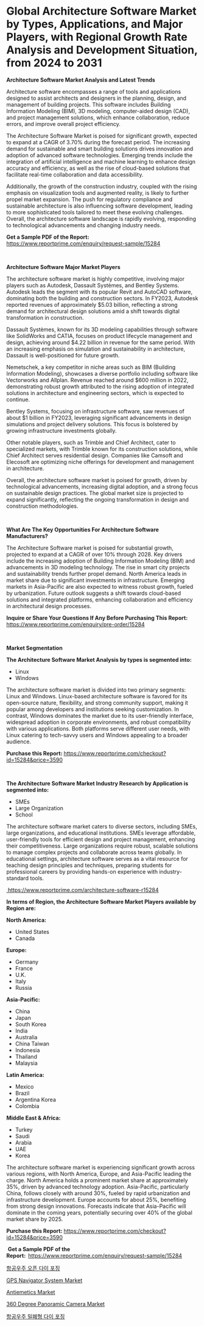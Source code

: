 <p><h1>Global Architecture Software Market by Types, Applications, and Major Players, with Regional Growth Rate Analysis and Development Situation, from 2024 to 2031</h1></p><p><strong>Architecture Software Market Analysis and Latest Trends</strong></p>
<p><p>Architecture software encompasses a range of tools and applications designed to assist architects and designers in the planning, design, and management of building projects. This software includes Building Information Modeling (BIM), 3D modeling, computer-aided design (CAD), and project management solutions, which enhance collaboration, reduce errors, and improve overall project efficiency.</p><p>The Architecture Software Market is poised for significant growth, expected to expand at a CAGR of 3.70% during the forecast period. The increasing demand for sustainable and smart building solutions drives innovation and adoption of advanced software technologies. Emerging trends include the integration of artificial intelligence and machine learning to enhance design accuracy and efficiency, as well as the rise of cloud-based solutions that facilitate real-time collaboration and data accessibility. </p><p>Additionally, the growth of the construction industry, coupled with the rising emphasis on visualization tools and augmented reality, is likely to further propel market expansion. The push for regulatory compliance and sustainable architecture is also influencing software development, leading to more sophisticated tools tailored to meet these evolving challenges. Overall, the architecture software landscape is rapidly evolving, responding to technological advancements and changing industry needs.</p></p>
<p><strong>Get a Sample PDF of the Report:&nbsp;</strong> <a href="https://www.reportprime.com/enquiry/request-sample/15284">https://www.reportprime.com/enquiry/request-sample/15284</a></p>
<p>&nbsp;</p>
<p><strong>Architecture Software Major Market Players</strong></p>
<p><p>The architecture software market is highly competitive, involving major players such as Autodesk, Dassault Systèmes, and Bentley Systems. Autodesk leads the segment with its popular Revit and AutoCAD software, dominating both the building and construction sectors. In FY2023, Autodesk reported revenues of approximately $5.03 billion, reflecting a strong demand for architectural design solutions amid a shift towards digital transformation in construction.</p><p>Dassault Systèmes, known for its 3D modeling capabilities through software like SolidWorks and CATIA, focuses on product lifecycle management and design, achieving around $4.22 billion in revenue for the same period. With an increasing emphasis on simulation and sustainability in architecture, Dassault is well-positioned for future growth.</p><p>Nemetschek, a key competitor in niche areas such as BIM (Building Information Modeling), showcases a diverse portfolio including software like Vectorworks and Allplan. Revenue reached around $600 million in 2022, demonstrating robust growth attributed to the rising adoption of integrated solutions in architecture and engineering sectors, which is expected to continue.</p><p>Bentley Systems, focusing on infrastructure software, saw revenues of about $1 billion in FY2023, leveraging significant advancements in design simulations and project delivery solutions. This focus is bolstered by growing infrastructure investments globally. </p><p>Other notable players, such as Trimble and Chief Architect, cater to specialized markets, with Trimble known for its construction solutions, while Chief Architect serves residential design. Companies like Camsoft and Elecosoft are optimizing niche offerings for development and management in architecture.</p><p>Overall, the architecture software market is poised for growth, driven by technological advancements, increasing digital adoption, and a strong focus on sustainable design practices. The global market size is projected to expand significantly, reflecting the ongoing transformation in design and construction methodologies.</p></p>
<p>&nbsp;</p>
<p><strong>What Are The Key Opportunities For Architecture Software Manufacturers?</strong></p>
<p><p>The Architecture Software market is poised for substantial growth, projected to expand at a CAGR of over 10% through 2028. Key drivers include the increasing adoption of Building Information Modeling (BIM) and advancements in 3D modeling technology. The rise in smart city projects and sustainability trends further propel demand. North America leads in market share due to significant investments in infrastructure. Emerging markets in Asia-Pacific are also expected to witness robust growth, fueled by urbanization. Future outlook suggests a shift towards cloud-based solutions and integrated platforms, enhancing collaboration and efficiency in architectural design processes.</p></p>
<p><strong>Inquire or Share Your Questions If Any Before Purchasing This Report:</strong> <a href="https://www.reportprime.com/enquiry/pre-order/15284">https://www.reportprime.com/enquiry/pre-order/15284</a></p>
<p>&nbsp;</p>
<p><strong>Market Segmentation</strong></p>
<p><strong>The Architecture Software Market Analysis by types is segmented into:</strong></p>
<p><ul><li>Linux</li><li>Windows</li></ul></p>
<p><p>The architecture software market is divided into two primary segments: Linux and Windows. Linux-based architecture software is favored for its open-source nature, flexibility, and strong community support, making it popular among developers and institutions seeking customization. In contrast, Windows dominates the market due to its user-friendly interface, widespread adoption in corporate environments, and robust compatibility with various applications. Both platforms serve different user needs, with Linux catering to tech-savvy users and Windows appealing to a broader audience.</p></p>
<p><strong>Purchase this Report:&nbsp;</strong><a href="https://www.reportprime.com/checkout?id=15284&price=3590">https://www.reportprime.com/checkout?id=15284&price=3590</a></p>
<p>&nbsp;</p>
<p><strong>The Architecture Software Market Industry Research by Application is segmented into:</strong></p>
<p><ul><li>SMEs</li><li>Large Organization</li><li>School</li></ul></p>
<p><p>The architecture software market caters to diverse sectors, including SMEs, large organizations, and educational institutions. SMEs leverage affordable, user-friendly tools for efficient design and project management, enhancing their competitiveness. Large organizations require robust, scalable solutions to manage complex projects and collaborate across teams globally. In educational settings, architecture software serves as a vital resource for teaching design principles and techniques, preparing students for professional careers by providing hands-on experience with industry-standard tools.</p></p>
<p><a href="https://www.reportprime.com/architecture-software-r15284">&nbsp;https://www.reportprime.com/architecture-software-r15284</a></p>
<p><strong>In terms of Region, the Architecture Software Market Players available by Region are:</strong></p>
<p>
    <p> <strong> North America: </strong>
        <ul>
            <li>United States</li>
            <li>Canada</li>
        </ul>
        </p> 
    <p> <strong> Europe: </strong>
        <ul>
            <li>Germany</li>
            <li>France</li>
            <li>U.K.</li>
            <li>Italy</li>
            <li>Russia</li>
        </ul>
        </p> 
    <p> <strong> Asia-Pacific: </strong>
        <ul>
            <li>China</li>
            <li>Japan</li>
            <li>South Korea</li>
            <li>India</li>
            <li>Australia</li>
            <li>China Taiwan</li>
            <li>Indonesia</li>
            <li>Thailand</li>
            <li>Malaysia</li>
        </ul>
        </p> 
    <p> <strong> Latin America: </strong>
        <ul>
            <li>Mexico</li>
            <li>Brazil</li>
            <li>Argentina Korea</li>
            <li>Colombia</li>
        </ul>
        </p> 
    <p> <strong> Middle East & Africa: </strong>
        <ul>
            <li>Turkey</li>
            <li>Saudi</li>
            <li>Arabia</li>
            <li>UAE</li>
            <li>Korea</li>
        </ul>
    </p>
    </p>
<p><p>The architecture software market is experiencing significant growth across various regions, with North America, Europe, and Asia-Pacific leading the charge. North America holds a prominent market share at approximately 35%, driven by advanced technology adoption. Asia-Pacific, particularly China, follows closely with around 30%, fueled by rapid urbanization and infrastructure development. Europe accounts for about 25%, benefiting from strong design innovations. Forecasts indicate that Asia-Pacific will dominate in the coming years, potentially securing over 40% of the global market share by 2025.</p></p>
<p><strong>Purchase this Report: </strong><a href="https://www.reportprime.com/checkout?id=15284&price=3590">https://www.reportprime.com/checkout?id=15284&price=3590</a></p>
<p>&nbsp;<strong>Get a Sample PDF of the Report:&nbsp;&nbsp;</strong><a href="https://www.reportprime.com/enquiry/request-sample/15284">https://www.reportprime.com/enquiry/request-sample/15284</a></p>
<p><strong></strong></p>
<p><p><a href="https://medium.com/@hossainvi014/%EC%84%B8%EA%B3%84-aerospace-open-die-forgings-market-%EC%9D%80-2024%EC%97%90%EC%84%9C-2031%EB%A1%9C-%EC%97%B0%ED%8F%89%EA%B7%A0-%EC%A6%9D%EA%B0%80%EC%9C%A8%EC%9D%84-%EB%B3%B4%EC%9D%BC-%EA%B2%83%EC%9C%BC%EB%A1%9C-%EC%98%88%EC%83%81%EB%90%A9%EB%8B%88%EB%8B%A4-836c24421516?postPublishedType=initial">항공우주 오픈 다이 포징</a></p><p><a href="https://issuu.com/reportprime-2/docs/gps-navigator-system-market-size-20_db532caca66d36">GPS Navigator System Market</a></p><p><a href="https://www.linkedin.com/pulse/antiemetics-market-forecast-global-trends-analysis-from-ahjpe?trackingId=zkehgBkjQ9KOCDEolWkI1g%3D%3D">Antiemetics Market</a></p><p><a href="https://medium.com/@ml68flom/the-360-degree-panoramic-camera-market-is-experiencing-higher-than-anticipated-demand-compared-5de4117c8b23">360 Degree Panoramic Camera Market</a></p><p><a href="https://medium.com/@hossainvi014/aerospace-closed-die-forgings-market-%EC%9D%98-%EA%B8%80%EB%A1%9C%EB%B2%8C-%EC%8B%9C%EC%9E%A5-%EA%B0%9C%EC%9A%94%EB%8A%94-%EC%A0%84-%EC%84%B8%EA%B3%84-%EB%B0%8F-%EC%A3%BC%EC%9A%94-%EC%8B%9C%EC%9E%A5%EC%9D%98-%EC%82%B0%EC%97%85%EC%97%90-%EC%98%81%ED%96%A5%EC%9D%84-%EB%AF%B8%EC%B9%98%EB%8A%94-%EC%A3%BC%EC%9A%94-%ED%8A%B8%EB%A0%8C%EB%93%9C%EC%97%90-%EB%8C%80%ED%95%9C-%EB%8F%85%ED%8A%B9%ED%95%9C-%EA%B4%80%EC%A0%90%EC%9D%84-4b1f06d272b9?postPublishedType=initial">항공우주 밀폐형 다이 포징</a></p></p>
